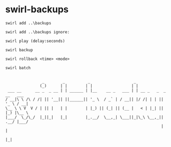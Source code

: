 # swirl-backups

    swirl add ..\backups

    swirl add ..\backups ignore:

    swirl play (delay:seconds)

    swirl backup

    swirl rollback <time> <mode>

    swirl batch

    
                    _        _          _                   _                       
                   (_)      | |        | |                 | |                      
     ___ __      __ _  _ __ | | ______ | |__    __ _   ___ | | __ _   _  _ __   ___ 
    / __|\ \ /\ / /| || '__|| ||______|| '_ \  / _` | / __|| |/ /| | | || '_ \ / __|
    \__ \ \ V  V / | || |   | |        | |_) || (_| || (__ |   < | |_| || |_) |\__ \
    |___/  \_/\_/  |_||_|   |_|        |_.__/  \__,_| \___||_|\_\ \__,_|| .__/ |___/
                                                                        | |         
                                                                        |_|         
